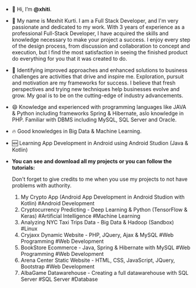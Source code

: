 - 👋 Hi, I’m **@xhiti**.

- 👨 My name is Mexhit Kurti. I am a Full Stack Developer, and I'm very passionate and dedicated to my work. 
With 3 years of experience as a professional Full-Stack Developer, I have acquired the skills and knowledge necessary to make your project a success. 
I enjoy every step of the design process, from discussion and collaboration to concept and execution, but I find the most satisfaction in seeing the finished product do everything for you that it was created to do.

- 🎯 Identifying improved approaches and enhanced solutions to business challenges are activities that drive and inspire me. 
Exploration, pursuit and motivation are my frameworks for success. I believe that fresh perspectives and trying new techniques help businesses evolve and grow. 
My goal is to be on the cutting-edge of industry advancements.

- 😄 Knowledge and experienced with programming languages like JAVA & Python including frameworks Spring & Hibernate, aslo knowledge in PHP.
Familiar with DBMS including MySQL, SQL Server and Oracle.

- 🔥 Good knowledges in Big Data & Machine Learning. 

- 🆕 Learning App Development in Android using Android Studion (Java & Kotlin)

- **You can see and download all my projects or you can follow the tutorials:**
  
  Don't  forget to give credits to me when you use my projects to not have problems with authority.
  
  1. My Crypto App (Android App Development in Android Studion with Kotlin)  #Android Development
  2. Cryptocurrency Predicting - Deep Learning & Python (TensorFlow & Keras) #Artificial Intelligence #Machine Learning
  3. Analyzing NYC Taxi Trips Data - Big Data & Hadoop (Sandbox) #Linux
  4. Cryjaxx Dynamic Website - PHP, JQuery, Ajax & MySQL #Web Programming #Web Development
  5. BookStore Ecommerce - Java, Spring & Hibernate with MySQL  #Web Programming #Web Development
  6. Arena Center Static Website - HTML, CSS, JavaScript, JQuery, Bootstrap #Web Development
  7. AlbaGame Datawarehouse - Creating a full datawarehouse with SQL Server #SQL Server #Database

<!---
xhiti/xhiti is a ✨ special ✨ repository because its `README.md` (this file) appears on your GitHub profile.
You can click the Preview link to take a look at your changes.
--->

